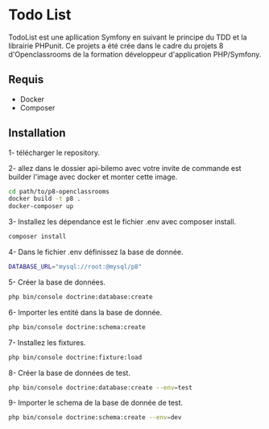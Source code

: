 # Todo List

TodoList est une apllication Symfony en suivant le principe du TDD et la librairie PHPunit.
Ce projets a été crée dans le cadre du projets 8 d'Openclassrooms de la formation développeur d'application PHP/Symfony.

## Requis

- Docker
- Composer

## Installation

1- télécharger le repository.

2- allez dans le dossier api-bilemo avec votre invite de commande est builder l'image avec docker et monter cette image.

```sh
cd path/to/p8-openclassrooms
docker build -t p8 .
docker-composer up
```
3- Installez les dépendance est le fichier .env avec composer install.
```sh
composer install
```
4- Dans le fichier .env définissez la base de donnée.
```sh
DATABASE_URL="mysql://root:@mysql/p8"
```
5- Créer la base de données.
```sh
php bin/console doctrine:database:create
```
6- Importer les entité dans la base de donnée.
```sh
php bin/console doctrine:schema:create
```
7- Installez les fixtures.
```sh
php bin/console doctrine:fixture:load
```
8- Créer la base de données de test.
```sh
php bin/console doctrine:database:create --env=test
```

9- Importer le schema de la base de donnée de test.
```sh
php bin/console doctrine:schema:create --env=dev
```
